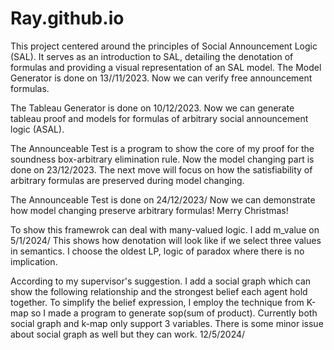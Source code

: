 # Ray.github.io
 This project centered around the principles of Social Announcement Logic (SAL). It serves as an introduction to SAL, detailing the denotation of formulas and providing a visual representation of an SAL model.
The Model Generator is done on 13//11/2023. Now we can verify free announcement formulas.

The Tableau Generator is done on 10/12/2023. Now we can generate tableau proof and models for formulas of arbitrary social announcement logic (ASAL).

The Announceable Test is a program to show the core of my proof for the soundness box-arbitrary elimination rule. Now the model changing part is done on 23/12/2023. The next move will focus on how the satisfiability of arbitrary formulas are preserved during model changing. 

The Announceable Test is done on 24/12/2023/ Now we can demonstrate how model changing preserve arbitrary formulas!  Merry Christmas!

To show this framewrok can deal with many-valued logic. I add m_value on 5/1/2024/ This shows how denotation will look like if we select three values in semantics. I choose the oldest LP, logic of paradox where there is no implication.

According to my supervisor's suggestion. I add a social graph which can show the following relationship and the strongest belief each agent hold together. To simplify the belief expression, I employ the technique from K-map so I made a program to generate sop(sum of product). Currently both social graph and k-map only support 3 variables. There is some minor issue about social graph as well but they can work. 12/5/2024/ 
